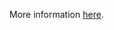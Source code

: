 More information [here](https://docs.bridgecrew.io/docs/ensure-that-storage-accounts-disallow-public-access).
